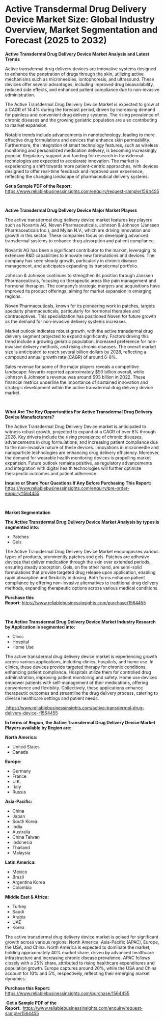 <p><h1>Active Transdermal Drug Delivery Device Market Size: Global Industry Overview, Market Segmentation and Forecast (2025 to 2032)</h1></p><p><strong>Active Transdermal Drug Delivery Device Market Analysis and Latest Trends</strong></p>
<p><p>Active transdermal drug delivery devices are innovative systems designed to enhance the penetration of drugs through the skin, utilizing active mechanisms such as microneedles, iontophoresis, and ultrasound. These devices offer several advantages, including improved drug bioavailability, reduced side effects, and enhanced patient compliance due to non-invasive administration.</p><p>The Active Transdermal Drug Delivery Device Market is expected to grow at a CAGR of 14.4% during the forecast period, driven by increasing demand for painless and convenient drug delivery systems. The rising prevalence of chronic diseases and the growing geriatric population are also contributing to market expansion. </p><p>Notable trends include advancements in nanotechnology, leading to more effective drug formulations and devices that enhance skin permeability. Furthermore, the integration of smart technology features, such as wireless monitoring and personalized medication delivery, is becoming increasingly popular. Regulatory support and funding for research in transdermal technologies are expected to accelerate innovation. The market is experiencing a shift towards more patient-centric approaches, with devices designed to offer real-time feedback and improved user experience, reflecting the changing landscape of pharmaceutical delivery systems.</p></p>
<p><strong>Get a Sample PDF of the Report:&nbsp;</strong> <a href="https://www.reliablebusinessinsights.com/enquiry/request-sample/1564455?utm_campaign=2301&utm_medium=2&utm_source=Github&utm_content=ia&utm_term=14042025&utm_id=active-transdermal-drug-delivery-device">https://www.reliablebusinessinsights.com/enquiry/request-sample/1564455</a></p>
<p>&nbsp;</p>
<p><strong>Active Transdermal Drug Delivery Device Major Market Players</strong></p>
<p><p>The active transdermal drug delivery device market features key players such as Novartis AG, Noven Pharmaceuticals, Johnson & Johnson (Janssen Pharmaceuticals Inc.), and Mylan N.V., which are driving innovation and growth in this sector. These companies focus on developing advanced transdermal systems to enhance drug absorption and patient compliance.</p><p>Novartis AG has been a significant contributor to the market, leveraging its extensive R&D capabilities to innovate new formulations and devices. The company has seen steady growth, particularly in chronic disease management, and anticipates expanding its transdermal portfolio.</p><p>Johnson & Johnson continues to strengthen its position through Janssen Pharmaceuticals, focusing on therapeutic areas like pain management and hormonal therapies. The company’s strategic mergers and acquisitions have improved its product offerings, aiming for market expansion in emerging regions.</p><p>Noven Pharmaceuticals, known for its pioneering work in patches, targets specialty pharmaceuticals, particularly for hormonal therapies and contraceptives. This specialization has positioned Noven for future growth as the demand for non-invasive delivery systems increases.</p><p>Market outlook indicates robust growth, with the active transdermal drug delivery segment projected to expand significantly. Factors driving this trend include a growing geriatric population, increased preference for non-invasive delivery methods, and rising chronic diseases. The overall market size is anticipated to reach several billion dollars by 2028, reflecting a compound annual growth rate (CAGR) of around 6-8%.</p><p>Sales revenue for some of the major players reveals a competitive landscape: Novartis reported approximately $50 billion overall, while Johnson & Johnson's revenue was around $93 billion in 2022. These financial metrics underline the importance of sustained innovation and strategic development within the active transdermal drug delivery device market.</p></p>
<p>&nbsp;</p>
<p><strong>What Are The Key Opportunities For Active Transdermal Drug Delivery Device Manufacturers?</strong></p>
<p><p>The Active Transdermal Drug Delivery Device market is anticipated to witness robust growth, projected to expand at a CAGR of over 8% through 2028. Key drivers include the rising prevalence of chronic diseases, advancements in drug formulations, and increasing patient compliance due to the non-invasive nature of these devices. Innovations in microneedle and nanoparticle technologies are enhancing drug delivery efficiency. Moreover, the demand for wearable health monitoring devices is propelling market expansion. Future outlook remains positive, as regulatory advancements and integration with digital health technologies will further optimize therapeutic outcomes and patient adherence.</p></p>
<p><strong>Inquire or Share Your Questions If Any Before Purchasing This Report:</strong> <a href="https://www.reliablebusinessinsights.com/enquiry/pre-order-enquiry/1564455?utm_campaign=2301&utm_medium=2&utm_source=Github&utm_content=ia&utm_term=14042025&utm_id=active-transdermal-drug-delivery-device">https://www.reliablebusinessinsights.com/enquiry/pre-order-enquiry/1564455</a></p>
<p>&nbsp;</p>
<p><strong>Market Segmentation</strong></p>
<p><strong>The Active Transdermal Drug Delivery Device Market Analysis by types is segmented into:</strong></p>
<p><ul><li>Patches</li><li>Gels</li></ul></p>
<p><p>The Active Transdermal Drug Delivery Device Market encompasses various types of products, prominently patches and gels. Patches are adhesive devices that deliver medication through the skin over extended periods, ensuring steady absorption. Gels, on the other hand, are semi-solid formulations that provide targeted drug release upon application, enabling rapid absorption and flexibility in dosing. Both forms enhance patient compliance by offering non-invasive alternatives to traditional drug delivery methods, expanding therapeutic options across various medical conditions.</p></p>
<p><strong>Purchase this Report:&nbsp;</strong><a href="https://www.reliablebusinessinsights.com/purchase/1564455?utm_campaign=2301&utm_medium=2&utm_source=Github&utm_content=ia&utm_term=14042025&utm_id=active-transdermal-drug-delivery-device">https://www.reliablebusinessinsights.com/purchase/1564455</a></p>
<p>&nbsp;</p>
<p><strong>The Active Transdermal Drug Delivery Device Market Industry Research by Application is segmented into:</strong></p>
<p><ul><li>Clinic</li><li>Hospital</li><li>Home Use</li></ul></p>
<p><p>The active transdermal drug delivery device market is experiencing growth across various applications, including clinics, hospitals, and home use. In clinics, these devices provide targeted therapy for chronic conditions, enhancing patient compliance. Hospitals utilize them for controlled drug administration, improving patient monitoring and safety. Home use devices empower patients with self-management of their medications, offering convenience and flexibility. Collectively, these applications enhance therapeutic outcomes and streamline the drug delivery process, catering to diverse healthcare settings and patient needs.</p></p>
<p><a href="https://www.reliablebusinessinsights.com/active-transdermal-drug-delivery-device-r1564455?utm_campaign=2301&utm_medium=2&utm_source=Github&utm_content=ia&utm_term=14042025&utm_id=active-transdermal-drug-delivery-device">&nbsp;https://www.reliablebusinessinsights.com/active-transdermal-drug-delivery-device-r1564455</a></p>
<p><strong>In terms of Region, the Active Transdermal Drug Delivery Device Market Players available by Region are:</strong></p>
<p>
    <p> <strong> North America: </strong>
        <ul>
            <li>United States</li>
            <li>Canada</li>
        </ul>
        </p> 
    <p> <strong> Europe: </strong>
        <ul>
            <li>Germany</li>
            <li>France</li>
            <li>U.K.</li>
            <li>Italy</li>
            <li>Russia</li>
        </ul>
        </p> 
    <p> <strong> Asia-Pacific: </strong>
        <ul>
            <li>China</li>
            <li>Japan</li>
            <li>South Korea</li>
            <li>India</li>
            <li>Australia</li>
            <li>China Taiwan</li>
            <li>Indonesia</li>
            <li>Thailand</li>
            <li>Malaysia</li>
        </ul>
        </p> 
    <p> <strong> Latin America: </strong>
        <ul>
            <li>Mexico</li>
            <li>Brazil</li>
            <li>Argentina Korea</li>
            <li>Colombia</li>
        </ul>
        </p> 
    <p> <strong> Middle East & Africa: </strong>
        <ul>
            <li>Turkey</li>
            <li>Saudi</li>
            <li>Arabia</li>
            <li>UAE</li>
            <li>Korea</li>
        </ul>
    </p>
    </p>
<p><p>The active transdermal drug delivery device market is poised for significant growth across various regions: North America, Asia-Pacific (APAC), Europe, the USA, and China. North America is expected to dominate the market, holding approximately 40% market share, driven by advanced healthcare infrastructure and increasing chronic disease prevalence. APAC follows closely with a 25% share, attributed to rising healthcare expenditures and population growth. Europe captures around 20%, while the USA and China account for 10% and 5%, respectively, reflecting their emerging market dynamics.</p></p>
<p><strong>Purchase this Report: </strong><a href="https://www.reliablebusinessinsights.com/purchase/1564455?utm_campaign=2301&utm_medium=2&utm_source=Github&utm_content=ia&utm_term=14042025&utm_id=active-transdermal-drug-delivery-device">https://www.reliablebusinessinsights.com/purchase/1564455</a></p>
<p>&nbsp;<strong>Get a Sample PDF of the Report:&nbsp;&nbsp;</strong><a href="https://www.reliablebusinessinsights.com/enquiry/request-sample/1564455?utm_campaign=2301&utm_medium=2&utm_source=Github&utm_content=ia&utm_term=14042025&utm_id=active-transdermal-drug-delivery-device">https://www.reliablebusinessinsights.com/enquiry/request-sample/1564455</a></p>
<p><strong></strong></p>
<p><p></p><p></p><p></p></p>